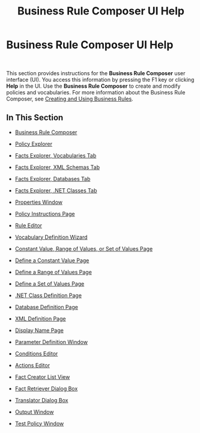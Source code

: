 ﻿---
title: Business Rule Composer UI Help
TOCTitle: Business Rule Composer UI Help
ms:assetid: 9c28ac00-a369-4e62-87ce-a627e9817aa2
ms:mtpsurl: https://msdn.microsoft.com/en-us/library/Aa577559(v=BTS.80)
ms:contentKeyID: 51529941
ms.date: 08/30/2017
mtps_version: v=BTS.80
f1_keywords:
- bts10.bre.composer
---

# Business Rule Composer UI Help

 

This section provides instructions for the **Business Rule Composer** user interface (UI). You access this information by pressing the F1 key or clicking **Help** in the UI. Use the **Business Rule Composer** to create and modify policies and vocabularies. For more information about the Business Rule Composer, see [Creating and Using Business Rules](https://msdn.microsoft.com/en-us/library/aa577691\(v=bts.80\)).

## In This Section

  - [Business Rule Composer](business-rule-composer.md)

  - [Policy Explorer](policy-explorer.md)

  - [Facts Explorer, Vocabularies Tab](facts-explorer-vocabularies-tab.md)

  - [Facts Explorer, XML Schemas Tab](facts-explorer-xml-schemas-tab.md)

  - [Facts Explorer, Databases Tab](facts-explorer-databases-tab.md)

  - [Facts Explorer, .NET Classes Tab](facts-explorer-net-classes-tab.md)

  - [Properties Window](properties-window.md)

  - [Policy Instructions Page](policy-instructions-page.md)

  - [Rule Editor](rule-editor.md)

  - [Vocabulary Definition Wizard](vocabulary-definition-wizard.md)

  - [Constant Value, Range of Values, or Set of Values Page](constant-value-range-of-values-or-set-of-values-page.md)

  - [Define a Constant Value Page](define-a-constant-value-page.md)

  - [Define a Range of Values Page](define-a-range-of-values-page.md)

  - [Define a Set of Values Page](define-a-set-of-values-page.md)

  - [.NET Class Definition Page](net-class-definition-page.md)

  - [Database Definition Page](database-definition-page.md)

  - [XML Definition Page](xml-definition-page.md)

  - [Display Name Page](display-name-page.md)

  - [Parameter Definition Window](parameter-definition-window.md)

  - [Conditions Editor](conditions-editor.md)

  - [Actions Editor](actions-editor.md)

  - [Fact Creator List View](fact-creator-list-view.md)

  - [Fact Retriever Dialog Box](fact-retriever-dialog-box.md)

  - [Translator Dialog Box](translator-dialog-box.md)

  - [Output Window](output-window.md)

  - [Test Policy Window](test-policy-window.md)

